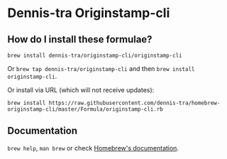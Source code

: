 # Dennis-tra Originstamp-cli

## How do I install these formulae?
`brew install dennis-tra/originstamp-cli/originstamp-cli`

Or `brew tap dennis-tra/originstamp-cli` and then `brew install originstamp-cli`.

Or install via URL (which will not receive updates):

```
brew install https://raw.githubusercontent.com/dennis-tra/homebrew-originstamp-cli/master/Formula/originstamp-cli.rb
```

## Documentation
`brew help`, `man brew` or check [Homebrew's documentation](https://docs.brew.sh).
